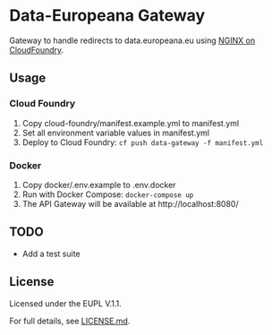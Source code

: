 # Data-Europeana Gateway

Gateway to handle redirects to data.europeana.eu using [NGINX on CloudFoundry](https://docs.cloudfoundry.org/buildpacks/nginx/).

## Usage

### Cloud Foundry

1. Copy cloud-foundry/manifest.example.yml to manifest.yml
2. Set all environment variable values in manifest.yml
3. Deploy to Cloud Foundry: `cf push data-gateway -f manifest.yml`

### Docker

1. Copy docker/.env.example to .env.docker
2. Run with Docker Compose: `docker-compose up`
3. The API Gateway will be available at http://localhost:8080/

## TODO

* Add a test suite

## License

Licensed under the EUPL V.1.1.

For full details, see [LICENSE.md](LICENSE.md).

